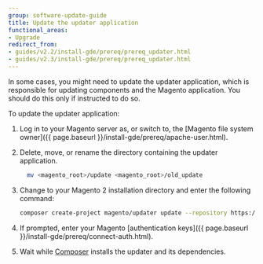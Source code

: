 ```yaml
---
group: software-update-guide
title: Update the updater application
functional_areas:
- Upgrade
redirect_from:
- guides/v2.2/install-gde/prereq/prereq_updater.html
- guides/v2.3/install-gde/prereq/prereq_updater.html
---
```


In some cases, you might need to update the updater application, which is responsible for updating components and the Magento application. You should do this only if instructed to do so.

To update the updater application:

1. Log in to your Magento server as, or switch to, the [Magento file system owner]({{ page.baseurl }}/install-gde/prereq/apache-user.html).
1. Delete, move, or rename the directory containing the updater application.

   ```bash
	 mv <magento_root>/update <magento_root>/old_update
	 ```
1. Change to your Magento 2 installation directory and enter the following command:
   
	 ```bash
	 composer create-project magento/updater update --repository https://repo.magento.com
	 ```

1. If prompted, enter your Magento [authentication keys]({{ page.baseurl }}/install-gde/prereq/connect-auth.html).
1. Wait while [Composer](https://glossary.magento.com/composer) installs the updater and its dependencies.

